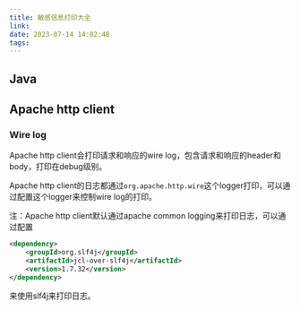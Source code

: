 ```yaml
---
title: 敏感信息打印大全
link:
date: 2023-07-14 14:02:48
tags:
---
```


## Java

## Apache http client

### Wire log

Apache http client会打印请求和响应的wire log，包含请求和响应的header和body，打印在debug级别。

Apache http client的日志都通过`org.apache.http.wire`这个logger打印，可以通过配置这个logger来控制wire log的打印。

注：Apache http client默认通过apache common logging来打印日志，可以通过配置
```xml
<dependency>
    <groupId>org.slf4j</groupId>
    <artifactId>jcl-over-slf4j</artifactId>
    <version>1.7.32</version>
</dependency>
```
来使用slf4j来打印日志。
